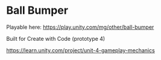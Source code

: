 # Ball Bumper
Playable here:
https://play.unity.com/mg/other/ball-bumper
 
Built for Create with Code (prototype 4)

https://learn.unity.com/project/unit-4-gameplay-mechanics
